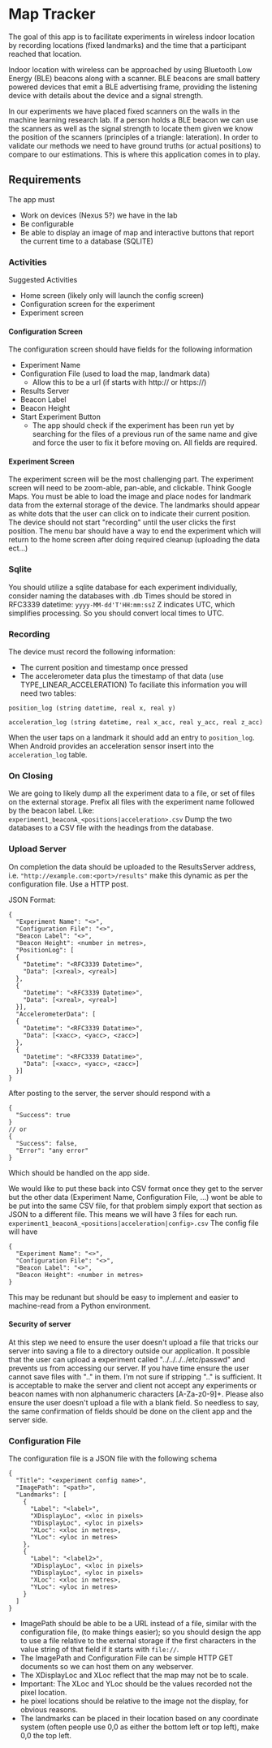 # Map Tracker
The goal of this app is to facilitate experiments in wireless indoor location by recording locations (fixed landmarks) and the time that a participant reached that location.

Indoor location with wireless can be approached by using Bluetooth Low Energy (BLE) beacons along with a scanner.
BLE beacons are small battery powered devices that emit a BLE advertising frame, providing the listening device with details about the device and a signal strength.

In our experiments we have placed fixed scanners on the walls in the machine learning research lab.
If a person holds a BLE beacon we can use the scanners as well as the signal strength to locate them given we know the position of the scanners (principles of a triangle: lateration).
In order to validate our methods we need to have ground truths (or actual positions) to compare to our estimations.
This is where this application comes in to play.

## Requirements
The app must
  - Work on devices (Nexus 5?) we have in the lab
  - Be configurable
  - Be able to display an image of map and interactive buttons that report the current time to a database (SQLITE)

### Activities
Suggested Activities
- Home screen (likely only will launch the config screen)
- Configuration screen for the experiment
- Experiment screen

#### Configuration Screen
The configuration screen should have fields for the following information
- Experiment Name
- Configuration File (used to load the map, landmark data)
  - Allow this to be a url (if starts with http:// or https://)
- Results Server
- Beacon Label
- Beacon Height
- Start Experiment Button 
  - The app should check if the experiment has been run yet by searching for the files of a previous run of the same name and give and force the user to fix it before moving on.
All fields are required.

#### Experiment Screen
The experiment screen will be the most challenging part.
The experiment screen will need to be zoom-able, pan-able, and clickable.
Think Google Maps.
You must be able to load the image and place nodes for landmark data from the external storage of the device.
The landmarks should appear as white dots that the user can click on to indicate their current position.
The device should not start "recording" until the user clicks the first position.
The menu bar should have a way to end the experiment which will return to the home screen after doing required cleanup (uploading the data ect...)

### Sqlite
You should utilize a sqlite database for each experiment individually, consider naming the databases with <experiment>.db
Times should be stored in RFC3339 datetime: `yyyy-MM-dd'T'HH:mm:ssZ` Z indicates UTC, which simplifies processing. So you should convert local times to UTC.

### Recording
The device must record the following information:
- The current position and timestamp once pressed
- The accelerometer data plus the timestamp of that data (use TYPE_LINEAR_ACCELERATION)
To faciliate this information you will need two tables:

`position_log (string datetime, real x, real y)`

`acceleration_log (string datetime, real x_acc, real y_acc, real z_acc)`

When the user taps on a landmark it should add an entry to `position_log`. When Android provides an acceleration sensor insert into the `acceleration_log` table.
### On Closing
We are going to likely dump all the experiment data to a file, or set of files on the external storage.
Prefix all files with the experiment name followed by the beacon label.
Like: `experiment1_beaconA_<positions|acceleration>.csv`
Dump the two databases to a CSV file with the headings from the database.

### Upload Server
On completion the data should be uploaded to the ResultsServer address, i.e. `"http://example.com:<port>/results"` make this dynamic as per the configuration file. Use a HTTP post.

JSON Format:
```
{
  "Experiment Name": "<>",
  "Configuration File": "<>",
  "Beacon Label": "<>",
  "Beacon Height": <number in metres>,
  "PositionLog": [
  {
    "Datetime": "<RFC3339 Datetime>",
    "Data": [<xreal>, <yreal>]
  },
  {
    "Datetime": "<RFC3339 Datetime>",
    "Data": [<xreal>, <yreal>]
  }],
  "AccelerometerData": [
  {
    "Datetime": "<RFC3339 Datatime>",
    "Data": [<xacc>, <yacc>, <zacc>]
  },
  {
    "Datetime": "<RFC3339 Datatime>",
    "Data": [<xacc>, <yacc>, <zacc>]
  }]
}
```

After posting to the server, the server should respond with a 

```
{
  "Success": true
}
// or
{
  "Success": false,
  "Error": "any error"
}
```

Which should be handled on the app side.

We would like to put these back into CSV format once they get to the server but the other data (Experiment Name, Configuration File, ...) wont be able to be put into the same CSV file, for that problem simply export that section as JSON to a different file. 
This means we will have 3 files for each run.
`experiment1_beaconA_<positions|acceleration|config>.csv`
The config file will have
```
{
  "Experiment Name": "<>",
  "Configuration File": "<>",
  "Beacon Label": "<>",
  "Beacon Height": <number in metres>
}
```

This may be redunant but should be easy to implement and easier to machine-read from a Python environment.

#### Security of server
At this step we need to ensure the user doesn't upload a file that tricks our server into saving a file to a directory outside our application. 
It possible that the user can upload a experiment called "../../../../etc/passwd" and prevents us from accessing our server.
If you have time ensure the user cannot save files with ".." in them.
I'm not sure if stripping ".." is sufficient.
It is acceptable to make the server and client not accept any experiments or beacon names with non alphanumeric characters [A-Za-z0-9]+.
Please also ensure the user doesn't upload a file with a blank field.
So needless to say, the same confirmation of fields should be done on the client app and the server side.

### Configuration File
The configuration file is a JSON file with the following schema

```
{
  "Title": "<experiment config name>",
  "ImagePath": "<path>",
  "Landmarks": [
    {
      "Label": "<label>",
      "XDisplayLoc", <xloc in pixels>
      "YDisplayLoc", <yloc in pixels>
      "XLoc": <xloc in metres>,
      "YLoc": <yloc in metres>
    },
    {
      "Label": "<label2>",
      "XDisplayLoc", <xloc in pixels>
      "YDisplayLoc", <yloc in pixels>
      "XLoc": <xloc in metres>,
      "YLoc": <yloc in metres>
    }
  ]
}
```

- ImagePath should be able to be a URL instead of a file, similar with the configuration file, (to make things easier);
so you should design the app to use a file relative to the external storage if the first characters in the value string of that field if it starts with `file://`.
- The ImagePath and Configuration File can be simple HTTP GET documents so we can host them on any webserver.
- The XDisplayLoc and XLoc reflect that the map may not be to scale. 
- Important: The XLoc and YLoc should be the values recorded not the pixel location.
- he pixel locations should be relative to the image not the display, for obvious reasons.
- The landmarks can be placed in their location based on any coordinate system (often people use 0,0 as either the bottom left or top left), make 0,0 the top left.
